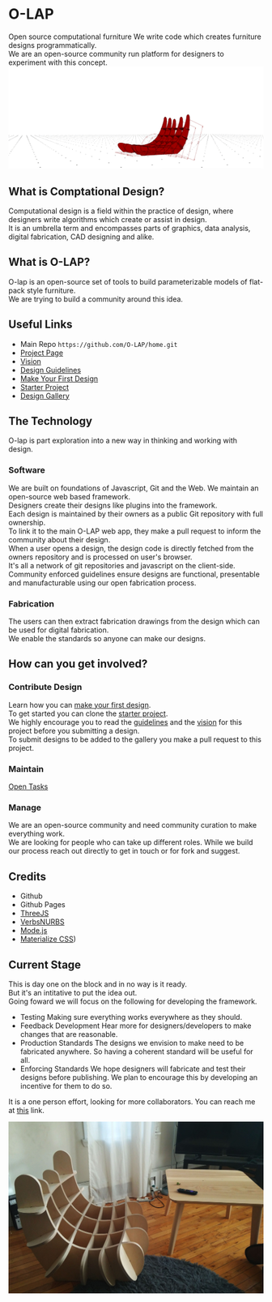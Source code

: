# O-LAP  
Open source computational furniture
We write code which creates furniture designs programmatically.  
We are an open-source community run platform for designers to experiment with this concept.
![O-LAP](https://raw.githubusercontent.com/O-LAP/home/master/imgs/wide_banner.gif)


## What is Comptational Design?
Computational design is a field within the practice of design, where designers write algorithms which create or assist in design.  
It is an umbrella term and encompasses parts of graphics, data analysis, digital fabrication, CAD designing and alike.  

## What is O-LAP?
O-lap is an open-source set of tools to build parameterizable models of flat-pack style furniture.  
We are trying to build a community around this idea.  

## Useful Links
- Main Repo `https://github.com/O-LAP/home.git`
- [Project Page](https://O-LAP.github.io/home)
- [Vision](https://github.com/O-LAP/home/blob/master/vision.md)
- [Design Guidelines](https://github.com/O-LAP/home/blob/master/guidelines.md)
- [Make Your First Design](https://github.com/O-LAP/home/blob/master/quick-start.md)
- [Starter Project](https://github.com/O-LAP/starter_project)
- [Design Gallery](https://O-LAP.github.io/home/designs.html)

## The Technology

O-lap is part exploration into a new way in thinking and working with design.  

### Software
We are built on foundations of Javascript, Git and the Web.
We maintain an open-source web based framework.  
Designers create their designs like plugins into the framework.  
Each design is maintained by their owners as a public Git repository with full ownership.  
To link it to the main O-LAP web app, they make a pull request to inform the community about their design.  
When a user opens a design, the design code is directly fetched from the owners repository and is processed on user's browser.  
It's all a network of git repositories and javascript on the client-side.  
Community enforced guidelines ensure designs are functional, presentable and manufacturable using our open fabrication process.  

### Fabrication
The users can then extract fabrication drawings from the design which can be used for digital fabrication.  
We enable the standards so anyone can make our designs.  

## How can you get involved?
### Contribute Design
Learn how you can [make your first design](https://github.com/O-LAP/home/blob/master/quick-start.md).  
To get started you can clone the [starter project](https://github.com/O-LAP/starter_project).  
We highly encourage you to read the [guidelines](https://github.com/O-LAP/home/blob/master/guidelines.md) and the [vision](https://O-LAP.github.io/vision.md) for this project before you submitting a design.  
To submit designs to be added to the gallery you make a pull request to this project.  

### Maintain
[Open Tasks](https://github.com/O-LAP/home/blob/master/tasks.md)

### Manage
We are an open-source community and need community curation to make everything work.  
We are looking for people who can take up different roles. While we build our process reach out directly to get in touch or for fork and suggest.  

## Credits
- Github
- Github Pages
- [ThreeJS](https://threejs.org/)
- [VerbsNURBS](http://verbnurbs.com/)
- [Mode.js](https://github.com/modelab/mode.js)
- [Materialize CSS](http://materializecss.com/))

## Current Stage  
This is day one on the block and in no way is it ready.  
But it's an intitative to put the idea out.  
Going foward we will focus on the following for developing the framework.  
- Testing
Making sure everything works everywhere as they should.  
- Feedback Development
Hear more for designers/developers to make changes that are reasonable.
- Production Standards
The designs we envision to make need to be fabricated anywhere. So having a coherent standard will be useful for all.  
- Enforcing Standards
We hope designers will fabricate and test their designs before publishing. We plan to encourage this by developing an incentive for them to do so.

It is a one person effort, looking for more collaborators. You can reach me at [this](amit.lzkpa@gmail.com) link.  

![O-LAP](https://raw.githubusercontent.com/O-LAP/home/master/imgs/chair_01.jpg)